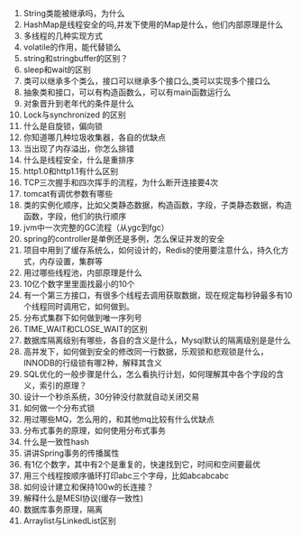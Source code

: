 1. String类能被继承吗，为什么  
2. HashMap是线程安全的吗,并发下使用的Map是什么，他们内部原理是什么  
3. 多线程的几种实现方式  
4. volatile的作用，能代替锁么
5. string和stringbuffer的区别？  
6. sleep和wait的区别   
7. 类可以继承多个类么，接口可以继承多个接口么,类可以实现多个接口么  
8. 抽象类和接口，可以有构造函数么，可以有main函数运行么
9. 对象晋升到老年代的条件是什么
10. Lock与synchronized 的区别
11. 什么是自旋锁，偏向锁
12. 你知道哪几种垃圾收集器，各自的优缺点
13. 当出现了内存溢出，你怎么排错
14. 什么是线程安全，什么是重排序
15. http1.0和http1.1有什么区别
16. TCP三次握手和四次挥手的流程，为什么断开连接要4次
17. tomcat有调优参数有哪些
18. 类的实例化顺序，比如父类静态数据，构造函数，字段，子类静态数据，构造函数，字段，他们的执行顺序
19. jvm中一次完整的GC流程（从ygc到fgc）
20. spring的controller是单例还是多例，怎么保证并发的安全
21. 项目中用到了缓存系统么，如何设计的，Redis的使用要注意什么，持久化方式，内存设置，集群等
23. 用过哪些线程池，内部原理是什么
24. 10亿个数字里里面找最小的10个
25. 有一个第三方接口，有很多个线程去调用获取数据，现在规定每秒钟最多有10个线程同时调用它，如何做到。
26. 分布式集群下如何做到唯一序列号
27. TIME_WAIT和CLOSE_WAIT的区别
28. 数据库隔离级别有哪些，各自的含义是什么，Mysql默认的隔离级别是是什么
29. 高并发下，如何做到安全的修改同一行数据，乐观锁和悲观锁是什么，INNODB的行级锁有哪2种，解释其含义
30. SQL优化的一般步骤是什么，怎么看执行计划，如何理解其中各个字段的含义，索引的原理？
31. 设计一个秒杀系统，30分钟没付款就自动关闭交易
32. 如何做一个分布式锁
33. 用过哪些MQ，怎么用的，和其他mq比较有什么优缺点
34. 分布式事务的原理，如何使用分布式事务
35. 什么是一致性hash
36. 讲讲Spring事务的传播属性
37. 有1亿个数字，其中有2个是重复的，快速找到它，时间和空间要最优
38. 用三个线程按顺序循环打印abc三个字母，比如abcabcabc
39. 如何设计建立和保持100w的长连接？
40. 解释什么是MESI协议(缓存一致性)
41. 数据库事务原理，隔离
42. Arraylist与LinkedList区别


